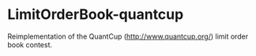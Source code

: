 # LimitOrderBook-quantcup
Reimplementation of the QuantCup (http://www.quantcup.org/) limit order book contest.
